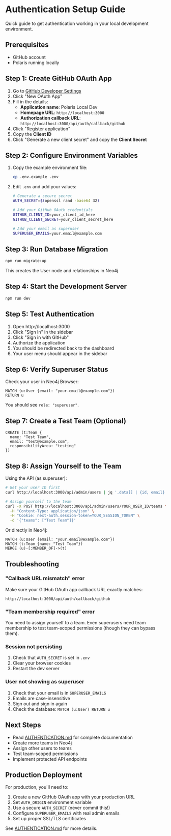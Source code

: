 # Authentication Setup Guide

Quick guide to get authentication working in your local development environment.

## Prerequisites

- GitHub account
- Polaris running locally

## Step 1: Create GitHub OAuth App

1. Go to [GitHub Developer Settings](https://github.com/settings/developers)
2. Click "New OAuth App"
3. Fill in the details:
   - **Application name**: Polaris Local Dev
   - **Homepage URL**: `http://localhost:3000`
   - **Authorization callback URL**: `http://localhost:3000/api/auth/callback/github`
4. Click "Register application"
5. Copy the **Client ID**
6. Click "Generate a new client secret" and copy the **Client Secret**

## Step 2: Configure Environment Variables

1. Copy the example environment file:
   ```bash
   cp .env.example .env
   ```

2. Edit `.env` and add your values:
   ```bash
   # Generate a secure secret
   AUTH_SECRET=$(openssl rand -base64 32)
   
   # Add your GitHub OAuth credentials
   GITHUB_CLIENT_ID=your_client_id_here
   GITHUB_CLIENT_SECRET=your_client_secret_here
   
   # Add your email as superuser
   SUPERUSER_EMAILS=your.email@example.com
   ```

## Step 3: Run Database Migration

```bash
npm run migrate:up
```

This creates the User node and relationships in Neo4j.

## Step 4: Start the Development Server

```bash
npm run dev
```

## Step 5: Test Authentication

1. Open http://localhost:3000
2. Click "Sign In" in the sidebar
3. Click "Sign in with GitHub"
4. Authorize the application
5. You should be redirected back to the dashboard
6. Your user menu should appear in the sidebar

## Step 6: Verify Superuser Status

Check your user in Neo4j Browser:

```cypher
MATCH (u:User {email: "your.email@example.com"})
RETURN u
```

You should see `role: "superuser"`.

## Step 7: Create a Test Team (Optional)

```cypher
CREATE (t:Team {
  name: "Test Team",
  email: "test@example.com",
  responsibilityArea: "testing"
})
```

## Step 8: Assign Yourself to the Team

Using the API (as superuser):

```bash
# Get your user ID first
curl http://localhost:3000/api/admin/users | jq '.data[] | {id, email}'

# Assign yourself to the team
curl -X POST http://localhost:3000/api/admin/users/YOUR_USER_ID/teams \
  -H "Content-Type: application/json" \
  -H "Cookie: next-auth.session-token=YOUR_SESSION_TOKEN" \
  -d '{"teams": ["Test Team"]}'
```

Or directly in Neo4j:

```cypher
MATCH (u:User {email: "your.email@example.com"})
MATCH (t:Team {name: "Test Team"})
MERGE (u)-[:MEMBER_OF]->(t)
```

## Troubleshooting

### "Callback URL mismatch" error

Make sure your GitHub OAuth app callback URL exactly matches:
```
http://localhost:3000/api/auth/callback/github
```

### "Team membership required" error

You need to assign yourself to a team. Even superusers need team membership to test team-scoped permissions (though they can bypass them).

### Session not persisting

1. Check that `AUTH_SECRET` is set in `.env`
2. Clear your browser cookies
3. Restart the dev server

### User not showing as superuser

1. Check that your email is in `SUPERUSER_EMAILS`
2. Emails are case-insensitive
3. Sign out and sign in again
4. Check the database: `MATCH (u:User) RETURN u`

## Next Steps

- Read [AUTHENTICATION.md](./AUTHENTICATION.md) for complete documentation
- Create more teams in Neo4j
- Assign other users to teams
- Test team-scoped permissions
- Implement protected API endpoints

## Production Deployment

For production, you'll need to:

1. Create a new GitHub OAuth app with your production URL
2. Set `AUTH_ORIGIN` environment variable
3. Use a secure `AUTH_SECRET` (never commit this!)
4. Configure `SUPERUSER_EMAILS` with real admin emails
5. Set up proper SSL/TLS certificates

See [AUTHENTICATION.md](./AUTHENTICATION.md) for more details.
